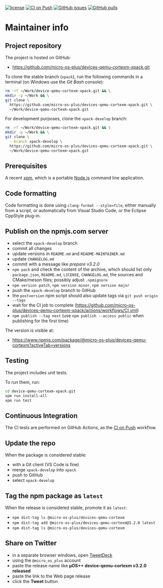 [![license](https://img.shields.io/github/license/micro-os-plus/devices-qemu-cortexm-xpack)](https://github.com/micro-os-plus/devices-qemu-cortexm-xpack/blob/xpack/LICENSE)
[![CI on Push](https://github.com/micro-os-plus/devices-qemu-cortexm-xpack/workflows/CI%20on%20Push/badge.svg)](https://github.com/micro-os-plus/devices-qemu-cortexm-xpack/actions?query=workflow%3A%22CI+on+Push%22)
[![GitHub issues](https://img.shields.io/github/issues/micro-os-plus/devices-qemu-cortexm-xpack.svg)](https://github.com/micro-os-plus/devices-qemu-cortexm-xpack/issues/)
[![GitHub pulls](https://img.shields.io/github/issues-pr/micro-os-plus/devices-qemu-cortexm-xpack.svg)](https://github.com/micro-os-plus/devices-qemu-cortexm-xpack/pulls)

# Maintainer info

## Project repository

The project is hosted on GitHub:

- <https://github.com/micro-os-plus/devices-qemu-cortexm-xpack.git>

To clone the stable branch (`xpack`), run the following commands in a
terminal (on Windows use the _Git Bash_ console):

```sh
rm -rf ~/Work/device-qemu-cortexm-xpack.git && \
mkdir -p ~/Work && \
git clone \
  https://github.com/micro-os-plus/devices-qemu-cortexm-xpack.git \
  ~/Work/device-qemu-cortexm-xpack.git
```

For development purposes, clone the `xpack-develop` branch:

```sh
rm -rf ~/Work/device-qemu-cortexm-xpack.git && \
mkdir -p ~/Work && \
git clone \
  --branch xpack-develop \
  https://github.com/micro-os-plus/devices-qemu-cortexm-xpack.git \
  ~/Work/device-qemu-cortexm-xpack.git
```

## Prerequisites

A recent [xpm](https://xpack.github.io/xpm/), which is a portable
[Node.js](https://nodejs.org/) command line application.

## Code formatting

Code formatting is done using `clang-format --style=file`, either manually
from a script, or automatically from Visual Studio Code, or the Eclipse
CppStyle plug-in.

## Publish on the npmjs.com server

- select the `xpack-develop` branch
- commit all changes
- update versions in `README.md` and `README-MAINTAINER.md`
- update `CHANGELOG.md`
- commit with a message like _prepare v3.2.0_
- `npm pack` and check the content of the archive, which should list
  only `package.json`, `README.md`, `LICENSE`, `CHANGELOG.md`,
  the sources and CMake/meson files;
  possibly adjust `.npmignore`
- `npm version patch`, `npm version minor`, `npm version major`
- push the `xpack-develop` branch to GitHub
- the `postversion` npm script should also update tags via `git push origin --tags`
- wait for the CI job to complete
  (<https://github.com/micro-os-plus/devices-qemu-cortexm-xpack/actions/workflows/CI.yml>)
- `npm publish --tag next` (use `npm publish --access public` when
  publishing for the first time)

The version is visible at:

- <https://www.npmjs.com/package/@micro-os-plus/devices-qemu-cortexm?activeTab=versions>

## Testing

The project includes unit tests.

To run them, run:

```sh
cd device-qemu-cortexm-xpack.git
xpm run install-all
xpm run test
```

## Continuous Integration

The CI tests are performed on GitHub Actions, as the
[CI on Push](https://github.com/micro-os-plus/devices-qemu-cortexm-xpack/actions?query=workflow%3A%22CI+on+Push%22)
workflow.

## Update the repo

When the package is considered stable:

- with a Git client (VS Code is fine)
- merge `xpack-develop` into `xpack`
- push to GitHub
- select `xpack-develop`

## Tag the npm package as `latest`

When the release is considered stable, promote it as `latest`:

- `npm dist-tag ls @micro-os-plus/devices-qemu-cortexm`
- `npm dist-tag add @micro-os-plus/devices-qemu-cortexm@3.2.0 latest`
- `npm dist-tag ls @micro-os-plus/devices-qemu-cortexm`

## Share on Twitter

- in a separate browser windows, open [TweetDeck](https://tweetdeck.twitter.com/)
- using the `@micro_os_plus` account
- paste the release name like **µOS++ device-qemu-cortexm v3.2.0 released**
- paste the link to the Web page release
- click the **Tweet** button

